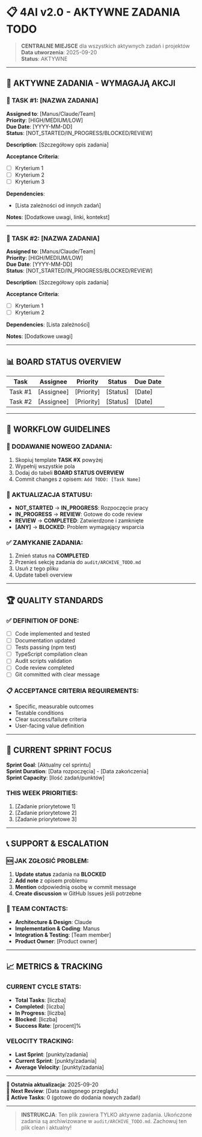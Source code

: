 # 📋 4AI v2.0 - AKTYWNE ZADANIA TODO

> **CENTRALNE MIEJSCE** dla wszystkich aktywnych zadań i projektów  
> **Data utworzenia**: 2025-09-20  
> **Status**: AKTYWNE  

---

## 🎯 **AKTYWNE ZADANIA - WYMAGAJĄ AKCJI**

### **📌 TASK #1: [NAZWA ZADANIA]**
**Assigned to**: [Manus/Claude/Team]  
**Priority**: [HIGH/MEDIUM/LOW]  
**Due Date**: [YYYY-MM-DD]  
**Status**: [NOT_STARTED/IN_PROGRESS/BLOCKED/REVIEW]  

**Description**:
[Szczegółowy opis zadania]

**Acceptance Criteria**:
- [ ] Kryterium 1
- [ ] Kryterium 2  
- [ ] Kryterium 3

**Dependencies**:
- [Lista zależności od innych zadań]

**Notes**:
[Dodatkowe uwagi, linki, kontekst]

---

### **📌 TASK #2: [NAZWA ZADANIA]**
**Assigned to**: [Manus/Claude/Team]  
**Priority**: [HIGH/MEDIUM/LOW]  
**Due Date**: [YYYY-MM-DD]  
**Status**: [NOT_STARTED/IN_PROGRESS/BLOCKED/REVIEW]  

**Description**:
[Szczegółowy opis zadania]

**Acceptance Criteria**:
- [ ] Kryterium 1
- [ ] Kryterium 2  

**Dependencies**:
[Lista zależności]

**Notes**:
[Dodatkowe uwagi]

---

## 📊 **BOARD STATUS OVERVIEW**

| Task | Assignee | Priority | Status | Due Date |
|------|----------|----------|--------|----------|
| Task #1 | [Assignee] | [Priority] | [Status] | [Date] |
| Task #2 | [Assignee] | [Priority] | [Status] | [Date] |

---

## 🔄 **WORKFLOW GUIDELINES**

### **🎯 DODAWANIE NOWEGO ZADANIA:**
1. Skopiuj template **TASK #X** powyżej
2. Wypełnij wszystkie pola
3. Dodaj do tabeli **BOARD STATUS OVERVIEW**
4. Commit changes z opisem: `Add TODO: [Task Name]`

### **📝 AKTUALIZACJA STATUSU:**
- **NOT_STARTED** → **IN_PROGRESS**: Rozpoczęcie pracy
- **IN_PROGRESS** → **REVIEW**: Gotowe do code review
- **REVIEW** → **COMPLETED**: Zatwierdzone i zamknięte
- **[ANY]** → **BLOCKED**: Problem wymagający wsparcia

### **✅ ZAMYKANIE ZADANIA:**
1. Zmień status na **COMPLETED**
2. Przenieś sekcję zadania do `audit/ARCHIVE_TODO.md`
3. Usuń z tego pliku
4. Update tabeli overview

---

## 🏆 **QUALITY STANDARDS**

### **✅ DEFINITION OF DONE:**
- [ ] Code implemented and tested
- [ ] Documentation updated
- [ ] Tests passing (npm test)
- [ ] TypeScript compilation clean
- [ ] Audit scripts validation
- [ ] Code review completed
- [ ] Git committed with clear message

### **📋 ACCEPTANCE CRITERIA REQUIREMENTS:**
- Specific, measurable outcomes
- Testable conditions
- Clear success/failure criteria
- User-facing value definition

---

## 🚀 **CURRENT SPRINT FOCUS**

**Sprint Goal**: [Aktualny cel sprintu]  
**Sprint Duration**: [Data rozpoczęcia] - [Data zakończenia]  
**Sprint Capacity**: [Ilość zadań/punktów]  

### **THIS WEEK PRIORITIES:**
1. [Zadanie priorytetowe 1]
2. [Zadanie priorytetowe 2]
3. [Zadanie priorytetowe 3]

---

## 📞 **SUPPORT & ESCALATION**

### **🆘 JAK ZGŁOSIĆ PROBLEM:**
1. **Update status** zadania na **BLOCKED**
2. **Add note** z opisem problemu
3. **Mention** odpowiednią osobę w commit message
4. **Create discussion** w GitHub Issues jeśli potrzebne

### **👥 TEAM CONTACTS:**
- **Architecture & Design**: Claude
- **Implementation & Coding**: Manus
- **Integration & Testing**: [Team member]
- **Product Owner**: [Product owner]

---

## 📈 **METRICS & TRACKING**

### **CURRENT CYCLE STATS:**
- **Total Tasks**: [liczba]
- **Completed**: [liczba] 
- **In Progress**: [liczba]
- **Blocked**: [liczba]
- **Success Rate**: [procent]%

### **VELOCITY TRACKING:**
- **Last Sprint**: [punkty/zadania]
- **Current Sprint**: [punkty/zadania]
- **Average Velocity**: [punkty/zadania]

---

**📅 Ostatnia aktualizacja**: 2025-09-20  
**📝 Next Review**: [Data następnego przeglądu]  
**🎯 Active Tasks**: 0 (gotowe do dodania nowych zadań)

---

> **INSTRUKCJA**: Ten plik zawiera TYLKO aktywne zadania. Ukończone zadania są archiwizowane w `audit/ARCHIVE_TODO.md`. Zachowuj ten plik clean i aktualny!